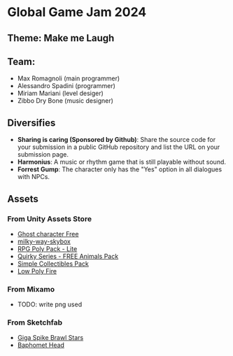# Global Game Jam 2024

##  Theme: Make me Laugh

## Team: 
- Max Romagnoli (main programmer)
- Alessandro Spadini (programmer)
- Miriam Mariani (level desiger)
- Zibbo Dry Bone (music designer)

## Diversifies
- **Sharing is caring (Sponsored by Github)**: Share the source code for your submission in a public GitHub repository and list the URL on your submission page.
- **Harmonius**: A music or rhythm game that is still playable without sound.
- **Forrest Gump**: The character only has the "Yes" option in all dialogues with NPCs.

## Assets

### From Unity Assets Store
- [Ghost character Free](https://assetstore.unity.com/packages/3d/characters/creatures/ghost-character-free-267003)
- [milky-way-skybox](https://assetstore.unity.com/packages/2d/textures-materials/milky-way-skybox-94001)
- [RPG Poly Pack - Lite](https://assetstore.unity.com/packages/3d/environments/landscapes/rpg-poly-pack-lite-148410)
- [Quirky Series - FREE Animals Pack](https://assetstore.unity.com/packages/3d/characters/animals/quirky-series-free-animals-pack-178235)
- [Simple Collectibles Pack](https://assetstore.unity.com/packages/3d/props/simple-collectibles-pack-123092)
- [Low Poly Fire](https://assetstore.unity.com/packages/vfx/particles/fire-explosions/low-poly-fire-244190)

### From Mixamo
- TODO: write png used

### From Sketchfab
- [Giga Spike Brawl Stars](https://sketchfab.com/3d-models/giga-spike-brawl-stars-99e24d68c1644cefbc358666645dd5f9)
- [Baphomet Head](https://sketchfab.com/3d-models/baphomet-head-73410032baca4cf5949a01890a354c2c)